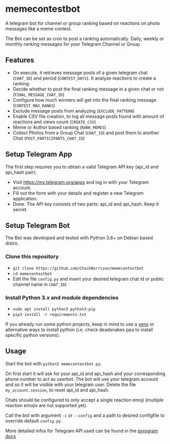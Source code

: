 # memecontestbot
A telegram bot for channel or group ranking based on reactions on photo messages like a meme contest.

The Bot can be set as cron to post a ranking automatically. 
Daily, weekly or monthly ranking messages for your Telegram Channel or Group.

## Features
- On execute, it retrieves message posts of a given telegram chat (`CHAT_ID`) and period (`CONTEST_DAYS`). It analyze reactions to create a ranking.
- Decide whether to post the final ranking message in a given chat or not (`FINAL_MESSAGE_CHAT_ID`)
- Configure how much winners will get into the final ranking message (`CONTEST_MAX_RANKS`)
- Exclude message posts from analyzing (`EXCLUDE_PATTERN`)
- Enable CSV file creation, to log all message posts found with amount of reactions and views count (`CREATE_CSV`)
- Meme or Author based ranking (`RANK_MEMES`)
- Collect Photos from a Group Chat (`CHAT_ID`) and post them to another Chat (`POST_PARTICIPANTS_CHAT_ID`)

## Setup Telegram App
The first step requires you to obtain a valid Telegram API key (api_id and api_hash pair):

- Visit https://my.telegram.org/apps and log in with your Telegram account.
- Fill out the form with your details and register a new Telegram application.
- Done. The API key consists of two parts: api_id and api_hash. Keep it secret.

## Setup Telegram Bot
The Bot was developed and tested with Python 3.8+ on Debian based distro.

### Clone this repository
- `git clone https://github.com/ChuckNorrison/memecontestbot`
- `cd memecontestbot`
- Edit the file `config.py` and insert your desired telegram chat id or public channel name in `CHAT_ID`)

### Install Python 3.x and module dependencies
- `sudo apt install python3 python3-pip`
- `pip3 install -r requirements.txt`

If you already run some python projects, keep in mind to use a [venv](https://docs.python.org/3/library/venv.html) or alternative ways to install python (i.e. check deadsnakes ppa to install specific python versions).

## Usage
Start the bot with `python3 memecontestbot.py`. 

On first start it will ask for your api_id and api_hash and your corresponding phone number to act as userbot. The bot will use your telegram account and so it will be visible with your telegram user. Delete the file `my_account.session`, to reset api_id and api_hash.

Chats should be configured to only accept a single reaction emoji (multiple reaction emojis are not supported yet).

Call the bot with argument `-c` or `--config` and a path to desired configfile to override default `config.py`.

More detailed infos for Telegram API used can be found in the [pyrogram docs](https://docs.pyrogram.org/start/setup)
